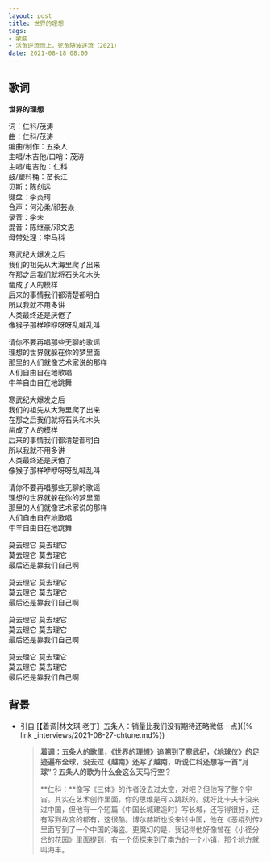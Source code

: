 ```yaml
---
layout: post
title: 世界的理想
tags: 
- 歌曲
- 活鱼逆流而上，死鱼随波逐流（2021）
date: 2021-08-18 08:00
---
```


## 歌词

**世界的理想**

词：仁科/茂涛  
曲：仁科/茂涛  
编曲/制作：五条人  
主唱/木吉他/口哨：茂涛  
主唱/电吉他：仁科  
鼓/塑料桶：苗长江  
贝斯：陈创远  
键盘：李炎珂  
合声：何沁柔/祁芸焱  
录音：李未  
混音：陈继豪/邓文忠  
母带处理：李马科

寒武纪大爆发之后  
我们的祖先从大海里爬了出来  
在那之后我们就将石头和木头  
凿成了人的模样  
后来的事情我们都清楚都明白  
所以我就不用多讲  
人类最终还是厌倦了  
像猴子那样咿咿呀呀乱喊乱叫

请你不要再唱那些无聊的歌谣  
理想的世界就躲在你的梦里面  
那里的人们就像艺术家说的那样  
人们自由自在地歌唱  
牛羊自由自在地跳舞

寒武纪大爆发之后  
我们的祖先从大海里爬了出来  
在那之后我们就将石头和木头  
凿成了人的模样  
后来的事情我们都清楚都明白  
所以我就不用多讲  
人类最终还是厌倦了  
像猴子那样咿咿呀呀乱喊乱叫

请你不要再唱那些无聊的歌谣  
理想的世界就躲在你的梦里面  
那里的人们就像艺术家说的那样  
人们自由自在地歌唱  
牛羊自由自在地跳舞

莫去理它 莫去理它  
莫去理它 莫去理它  
最后还是靠我们自己啊

莫去理它 莫去理它  
莫去理它 莫去理它  
最后还是靠我们自己啊

莫去理它 莫去理它  
莫去理它 莫去理它  
最后还是靠我们自己啊

莫去理它 莫去理它  
莫去理它 莫去理它  
最后还是靠我们自己啊

## 背景

* 引自 [【着调\|林文琪 老丁】五条人：销量比我们没有期待还略微低一点]({% link _interviews/2021-08-27-chtune.md%})
  
  > **着调：五条人的歌里，《世界的理想》追溯到了寒武纪，《地球仪》的足迹遍布全球，没去过《越南》还写了越南，听说仁科还想写一首“月球”？五条人的歌为什么会这么天马行空？**  
  > 
  > **仁科：**像写《三体》的作者没去过太空，对吧？但他写了整个宇宙。其实在艺术创作里面，你的思维是可以跳跃的。就好比卡夫卡没来过中国，但他有一个短篇《中国长城建造时》写长城，还写得很好，还有写到故宫的都有，这很酷。博尔赫斯也没来过中国，他在《恶棍列传》里面写到了一个中国的海盗。更魔幻的是，我记得他好像曾在《小径分岔的花园》里面提到，有一个侦探来到了南方的一个小镇，那个地方就叫海丰。